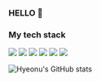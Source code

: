 ### HELLO 👋
<h3>My tech stack </h3>

<p>
<img src="https://img.shields.io/badge/HTML5-orange?style=flat&logo=HTML5&logoColor=white"/>
<img src="https://img.shields.io/badge/CSS3-blue?style=flat&logo=CSS3&logoColor=white"/>
<img src="https://img.shields.io/badge/JavaScript-inactive?style=flat&logo=JavaScript&logoColor=#F7DF1E"/>
 <img src="https://img.shields.io/badge/Next.js-inactive?style=flat&logo=nextdotjs&logoColor=#000000"/>
 <img src="https://img.shields.io/badge/React-inactive?style=flat&logo=react&logoColor=#61DAFB"/>
 <img src="https://img.shields.io/badge/Vue.js-inactive?style=flat&logo=vuedotjs&logoColor=#4FC08D"/>
</p>
 
![Hyeonu's GitHub stats](https://github-readme-stats.vercel.app/api?username=hyeonu0303&show_icons=true&theme=tokyonight)
